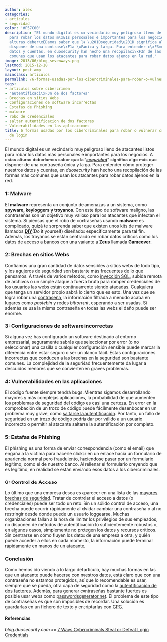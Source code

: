 ```yaml
---
author: alex
categories:
- articulos
- seguridad
color: '#F57C00'
description: "El mundo digital es un vecindario muy peligroso lleno de atacantes listos
  para robar los datos m\xE1s personales e importantes para los negocios. A estas
  alturas deber\xEDamos saber que la \u201Dseguridad\u201D significa algo m\xE1s que
  disponer de una contrase\xF1a \xFAnica y larga. Para entender c\xF3mo proteger nuestros
  datos y cuentas, en duosecurity han hecho una recopilaci\xF3n de las formas m\xE1s
  comunes que usan los atacantes para robar datos ajenos en la red."
image: 2013/06/blog_sevenways.png
lastmod: 2015-12-18
layout: post.amp
mainclass: articulos
permalink: /6-formas-usadas-por-los-cibercriminales-para-robar-o-vulnerar-credenciales-de-login/
tags:
- articulos sobre cibercrimen
- "autentificaci\xF3n de dos factores"
- Brechas en sitios Webs
- Configuraciones de software incorrectas
- Estafas de Phishing
- malware
- robo de credenciales
- saltar autentificacion de dos factores
- Vulnerabilidades en las aplicaciones
title: 6 formas usadas por los cibercriminales para robar o vulnerar credenciales
  de login
---
```


<amp-img on="tap:lightbox1" role="button" tabindex="0" layout="responsive" src="/img/2013/06/blog_sevenways.png" alt="7 formas usadas por cibercriminales para robar o vulnerar credenciales de login" width="700px" height="350px" />

El mundo digital es un vecindario muy peligroso lleno de atacantes listos para robar los datos más personales e importantes para los negocios. A estas alturas deberíamos saber que la ”*[seguridad][1]*” significa algo más que disponer de una contraseña única y larga. Para entender cómo proteger nuestros datos y cuentas, en *duosecurity* han hecho una recopilación de las formas más comunes que usan los atacantes para robar datos ajenos en la red.

<!--more-->

### 1: Malware

El **malware** representa un conjunto de amenazas a un sistema, como **spyware, keyloggers y troyanos**. Con este tipo de software maligno, las contraseñas son un objetivo muy valioso para los atacantes que infectan el sistema. Si piensas que el robo de contraseñas usando **malware** es complicado, quizá te sorprenda saber que existen unos kits de malware llamados **<a href="http://blog.webroot.com/2013/01/30/a-peek-inside-a-diy-password-stealing-malware/" target="_blank">DIY</a>**(Do it yourself) diseñados específicamente para tal fin. Además, los troyanos se están centrando en robar datos críticos como los datos de acceso a bancos con una variante a **<a href="http://en.wikipedia.org/wiki/Zeus_(Trojan_horse)" target="_blank">Zeus</a>** llamada **<a href="http://gcn.com/articles/2012/01/10/zeus-trojan-returns-steals-bank-account-info-fbi-warns.aspx" target="_blank">Gameover</a>**.

### 2: Brechas en sitios Webs

Confiamos una gran cantidad de datos sensibles a sitios webs de todo tipo, y los agujeros de seguridad son bastante más frecuentes de lo que pensamos. A través de varios métodos, como [inyección SQL][2], subida remota de archivos o un simple ataque a fuerza bruta para romper credenciales de los usuarios las webs están contínuamente siendo atacadas. Cualquiera que tenga un servidor propio sabrá lo cierto que es esto. Una vez que se logra robar una [contraseña][3], la información filtrada a menudo acaba en lugares como *pastebin* y redes *bittorrent*, esperando a ser usadas. Si además se usa la misma contraseña en todas las webs el daño puede ser enorme.

### 3: Configuraciones de software incorrectas

Si alguna vez has configurado un software destinado al entorno empresarial, seguramente sabrás que seleccionar por error (o no seleccionar) una casilla o cualquier configuración sensible puede marcar la diferencia entre estar seguro o ser un blanco fácil. Éstas configuraciones incorrectas que conducen a las brechas en la seguridad son bastante comunes. La complejidad de la seguridad frecuentemente da lugar a descuidos menores que se convierten en graves problemas.

### 4: Vulnerabilidades en las aplicaciones

El código fuente siempre tendrá bugs. Mientras sigamos desarrollando mayores y más complejas aplicaciones, la probabilidad de que aumenten los problemas de seguridad del código es casi una certeza. En error en la comprobación de un trozo de código puede fácilmente desenbocar en un problema muy grave, como <a href="http://www.enterprisenetworkingplanet.com/netsecur/article.php/3916331/Watch-for-Authentication-Bypass-Vulnerabilities.htm" target="_blank">saltarse la autentificación</a>. Por tanto, un fallo de seguridad en un trozo de código podría dar por válido a un usuario incorrecto o permitir al atacante saltarse la autentificación por completo.

### 5: Estafas de Phishing

El phishing es una forma de enviar correspondencia (como el email) que engaña a la víctima para hacerle clickar en un enlace hacia un formulario de apariencia normal pero fraudulento, haciendose pasar por un formulario legítimo, como el de nuestro banco. Al rellenar el formulario creyendo que es legítimo, en realidad se están enviando esos datos a los cibercriminales.

### 6: Control de Acceso

Lo último que una empresa desea es aparecer en una lista de las <a href="http://www.darkreading.com/database/5-big-database-breaches-of-spring-2013/240155864" target="_blank">mayores brechas de seguridad</a>. Tratar de controlar el acceso a datos (o credenciales) puede ser todo un reto. Sin un sólido control de acceso, una brecha puede ocurrir rápidamente al olvidar cambiar una contraseña o al no restringir desde donde puede un usuario loggearse. Muchas organizaciones fallan a la hora de limitar los privilegios de sus empleados, no disponen de métodos de autentificación lo suficientemente robustos o, en algunos casos, simplemente no protegen los datos y recursos críticos. Sin centrarse en cómo fluyen los datos de una empresa a otra, y quién puede acceder a ellos en cada momento, la información puede terminar rápidamente en manos de un atacante.

### Conclusión

Como hemos ido viendo a lo largo del artículo, hay muchas formas en las que un atacante puede hacerse con nuestros datos, está claro que con una contraseña no estamos protegidos, así que lo recomendable es usar, siempre que se pueda, otra capa de seguridad como la [autentificación de dos factores][4]. Además, para generar contraseñas bastante fuertes es posible usar webs como <a href="http://passwordsgenerator.net/" target="_blank">passwordsgenerator.net</a>. El problema de este tipo de contraseñas es que son imposibles de recordar. Una solución es guardarlas en un fichero de texto y encriptarlas con <a href="/editar-y-crear-archivos-cifrados-con-gpg-en-vim/" title="Editar y crear archivos cifrados con GPG en Vim" target="_blank">GPG</a>.

#### Referencias

*blog.duosecurity.com* »» <a href="https://blog.duosecurity.com/2013/06/7-ways-cybercriminals-steal-or-defeat-login-credentials-2/" target="_blank">7 Ways Cybercriminals Steal or Defeat Login Credentials</a>



 [1]: https://elbauldelprogramador.com/seguridad/
 [2]: https://elbauldelprogramador.com/introduccion-sql-sql-introduction/
 [3]: https://elbauldelprogramador.com/como-se-almacenan-tus-contrasenas-en-internet-y-cuando-la-longitud-de-la-misma-no-importa/ "Cómo se almacenan tus contraseñas en internet (y cuando la longitud de la misma no importa)"
 [4]: https://elbauldelprogramador.com/todos-los-lugares-donde-deberias-habilitar-autenticacion-de-dos-factores-ahora-mismo/ "Todos los lugares donde deberías habilitar la Autenticación de Dos Factores ahora mismo"